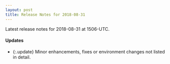 ```yaml
---
layout: post
title: Release Notes for 2018-08-31
---
```


Latest release notes for 2018-08-31 at 1506-UTC.

<div class='updates' markdown='1'>

#### Updates

- {:.update} Minor enhancements, fixes or environment changes not listed in detail.

</div>



